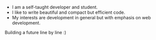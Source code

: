 - I am a self-taught developer and student.
- I like to write beautiful and compact but efficient code.
- My interests are development in general but with emphasis on web development.

Building a future line by line :)
